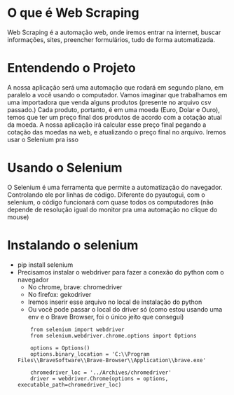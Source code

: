 # O que é Web Scraping
Web Scraping é a automação web, onde iremos entrar na internet, buscar informações, sites, preencher formulários, tudo de forma automatizada.

# Entendendo o Projeto
A nossa aplicação será uma automação que rodará em segundo plano, em paralelo a você usando o computador.
Vamos imaginar que trabalhamos em uma importadora que venda alguns produtos (presente no arquivo csv passado.)
Cada produto, portanto, é em uma moeda (Euro, Dolar e Ouro), temos que ter um preço final dos produtos de acordo com a cotação atual da moeda.
A nossa aplicação irá calcular esse preço final pegando a cotação das moedas na web, e atualizando o preço final no arquivo.
Iremos usar o Selenium pra isso

# Usando o Selenium
O Selenium é uma ferramenta que permite a automatização do navegador. Controlando ele por linhas de código.
Diferente do pyautogui, com o selenium, o código funcionará com quase todos os computadores (não depende de resolução igual do monitor pra uma automação no clique do mouse)

# Instalando o selenium
-   pip install selenium
-   Precisamos instalar o webdriver para fazer a conexão do python com o navegador
    -   No chrome, brave: chromedriver
    -   No firefox: gekodriver
    -   Iremos inserir esse arquivo no local de instalação do python
    -   Ou você pode passar o local do driver só (como estou usando uma env e o Brave Browser, foi o único jeito que consegui)
    ```
        from selenium import webdriver
        from selenium.webdriver.chrome.options import Options

        options = Options()
        options.binary_location = 'C:\\Program Files\\BraveSoftware\\Brave-Browser\\Application\\brave.exe'

        chromedriver_loc = '../Archives/chromedriver'
        driver = webdriver.Chrome(options = options, executable_path=chromedriver_loc)
    ```
